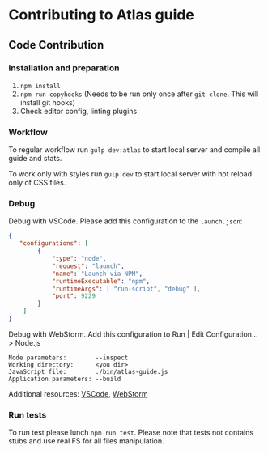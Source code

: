 # Contributing to Atlas guide

## Code Contribution

### Installation and preparation

1. `npm install`
2. `npm run copyhooks` (Needs to be run only once after `git clone`. This will install git hooks)
3. Check editor config, linting plugins

### Workflow

To regular workflow run `gulp dev:atlas` to start local server and compile all guide and stats.

To work only with styles run `gulp dev` to start local server with hot reload only of CSS files.

### Debug

Debug with VSCode. Please add this configuration to the `launch.json`:

```json
{
   "configurations": [
        {
            "type": "node",
            "request": "launch",
            "name": "Launch via NPM",
            "runtimeExecutable": "npm",
            "runtimeArgs": [ "run-script", "debug" ],
            "port": 9229
        }
    ]
}
``` 

Debug with WebStorm. Add this configuration to Run | Edit Configuration... > Node.js

```
Node parameters:        --inspect
Working directory:      <you dir>
JavaScript file:        ./bin/atlas-guide.js
Application parameters: --build
```

Additional resources: [VSCode](https://code.visualstudio.com/docs/nodejs/nodejs-debugging), [WebStorm](https://www.jetbrains.com/help/webstorm/running-and-debugging-node-js.html)

### Run tests

To run test please lunch `npm run test`. Please note that tests not contains stubs and use real FS for all files manipulation.
